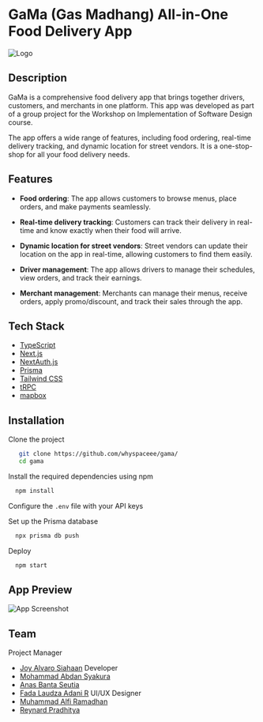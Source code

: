 
# GaMa (Gas Madhang) All-in-One Food Delivery App
![Logo](https://www.dropbox.com/s/vaygqgkrbq63123/gasmadhang.png?raw=1)

## Description
GaMa is a comprehensive food delivery app that brings together drivers, customers, and merchants in one platform. This app was developed as part of a group project for the Workshop on Implementation of Software Design course.

The app offers a wide range of features, including food ordering, real-time delivery tracking, and dynamic location for street vendors. It is a one-stop-shop for all your food delivery needs.

## Features

- **Food ordering**: The app allows customers to browse menus, place orders, and make payments seamlessly.

- **Real-time delivery tracking**: Customers can track their delivery in real-time and know exactly when their food will arrive.

- **Dynamic location for street vendors**: Street vendors can update their location on the app in real-time, allowing customers to find them easily.

- **Driver management**: The app allows drivers to manage their schedules, view orders, and track their earnings.

- **Merchant management**: Merchants can manage their menus, receive orders, apply promo/discount, and track their sales through the app.

## Tech Stack
- [TypeScript](https://www.typescriptlang.org)
- [Next.js](https://nextjs.org)
- [NextAuth.js](https://next-auth.js.org)
- [Prisma](https://prisma.io)
- [Tailwind CSS](https://tailwindcss.com)
- [tRPC](https://trpc.io)
- [mapbox](https://www.mapbox.com)




## Installation

Clone the project
```bash
   git clone https://github.com/whyspaceee/gama/
   cd gama
```
Install the required dependencies using npm
```bash
  npm install
```
Configure the ```.env``` file with your API keys

Set up the Prisma database
```bash
  npx prisma db push
```
Deploy
```bash
  npm start
```

    
## App Preview

![App Screenshot](https://www.dropbox.com/s/gm5fmy6l5kthdj6/gama%20preview.png?raw=1)


## Team

Project Manager
- [Joy Alvaro Siahaan]()
Developer
- [Mohammad Abdan Syakura](https://www.github.com/whyspaceee)
- [Anas Banta Seutia](https://github.com/Anas-Seutia)
- [Fada Laudza Adani R](https://github.com/fadalaudzaa)
UI/UX Designer
- [Muhammad Alfi Ramadhan]()
- [Reynard Pradhitya]()

